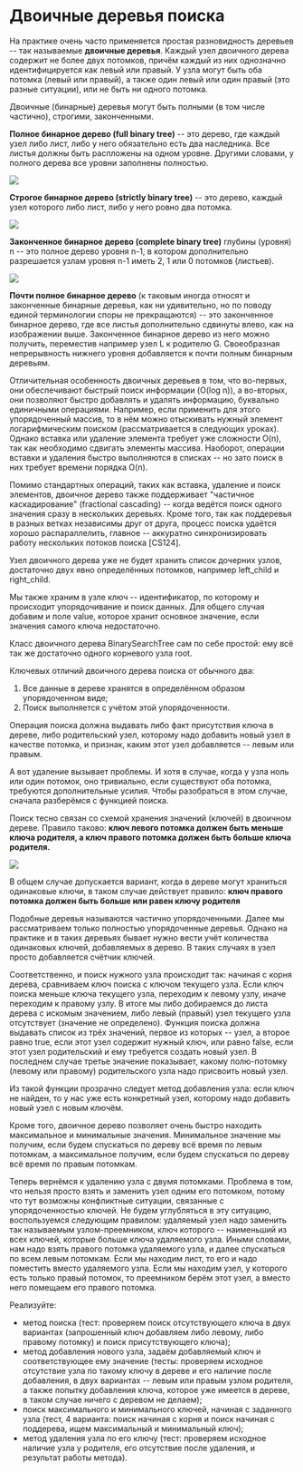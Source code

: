 # Двоичные деревья поиска
На практике очень часто применяется простая разновидность деревьев -- так называемые __двоичные деревья__. Каждый узел двоичного дерева содержит не более двух потомков, причём каждый из них однозначно идентифицируется как левый или правый. У узла могут быть оба потомка (левый или правый), а также один левый или один правый (это разные ситуации), или не быть ни одного потомка.

Двоичные (бинарные) деревья могут быть полными (в том числе частично), строгими, законченными.

__Полное бинарное дерево (full binary tree)__ -- это дерево, где каждый узел либо лист, либо у него обязательно есть два наследника. Все листья должны быть распложены на одном уровне. Другими словами, у полного дерева все уровни заполнены полностью.

![](https://skillsmart.ru/algo/15-121-cm/tbin15.png)

__Строгое бинарное дерево (strictly binary tree)__ -- это дерево, каждый узел которого либо лист, либо у него ровно два потомка.

![](https://skillsmart.ru/algo/15-121-cm/trbin16.png)

__Законченное бинарное дерево (complete binary tree)__ глубины (уровня) n -- это полное дерево уровня n-1, в котором дополнительно разрешается узлам уровня n-1 иметь 2, 1 или 0 потомков (листьев).

![](https://skillsmart.ru/algo/15-121-cm/trbin17.jpg)


__Почти полное бинарное дерево__ (к таковым иногда относят и законченные бинарные деревья, как ни удивительно, но по поводу единой терминологии споры не прекращаются) -- это законченное бинарное дерево, где все листья дополнительно сдвинуты влево, как на изображении выше. Законченное бинарное дерево из него можно получить, переместив например узел L к родителю G.
Своеобразная непрерывность нижнего уровня добавляется к почти полным бинарным деревьям.

Отличительная особенность двоичных деревьев в том, что во-первых, они обеспечивают быстрый поиск информации (O(log n)), а во-вторых, они позволяют быстро добавлять и удалять информацию, буквально единичными операциями. Например, если применить для этого упорядоченный массив, то в нём можно отыскивать нужный элемент логарифмическим поиском (рассматривается в следующих уроках). Однако вставка или удаление элемента требует уже сложности O(n), так как необходимо сдвигать элементы массива. Наоборот, операции вставки и удаления быстро выполняются в списках -- но зато поиск в них требует времени порядка O(n).

Помимо стандартных операций, таких как вставка, удаление и поиск элементов, двоичное дерево также поддерживает "частичное каскадирование" (fractional cascading) -- когда ведётся поиск одного значения сразу в нескольких деревьях.
Кроме того, так как поддеревья в разных ветках независимы друг от друга, процесс поиска удаётся хорошо распараллелить, главное -- аккуратно синхронизировать работу нескольких потоков поиска [CS124].

Узел двоичного дерева уже не будет хранить список дочерних узлов, достаточно двух явно определённых потомков, например left_child и right_child.

Мы также храним в узле ключ -- идентификатор, по которому и происходит упорядочивание и поиск данных. Для общего случая добавим и поле value, которое хранит основное значение, если значения самого ключа недостаточно.

Класс двоичного дерева BinarySearchTree сам по себе простой: ему всё так же достаточно одного корневого узла root.

Ключевых отличий двоичного дерева поиска от обычного два:
1. Все данные в дереве хранятся в определённом образом упорядоченном виде;
2. Поиск выполняется с учётом этой упорядоченности.

Операция поиска должна выдавать либо факт присутствия ключа в дереве, либо родительский узел, которому надо добавить новый узел в качестве потомка, и признак, каким этот узел добавляется -- левым или правым.

А вот удаление вызывает проблемы. И хотя в случае, когда у узла ноль или один потомок, оно тривиально, если существуют оба потомка, требуются дополнительные усилия. Чтобы разобраться в этом случае, сначала разберёмся с функцией поиска.

Поиск тесно связан со схемой хранения значений (ключей) в двоичном дереве. Правило таково:
__ключ левого потомка должен быть меньше ключа родителя, а ключ правого потомка должен быть больше ключа родителя.__

![](https://skillsmart.ru/algo/15-121-cm/tbin15.png)

В общем случае допускается вариант, когда в дереве могут храниться одинаковые ключи, в таком случае действует правило:
__ключ правого потомка должен быть больше или равен ключу родителя__

Подобные деревья называются частично упорядоченными. Далее мы рассматриваем только полностью упорядоченные деревья. Однако на практике и в таких деревьях бывает нужно вести учёт количества одинаковых ключей, добавляемых в дерево. В таких случаях в узел просто добавляется счётчик ключей.

Соответственно, и поиск нужного узла происходит так: начиная с корня дерева, сравниваем ключ поиска с ключом текущего узла. Если ключ поиска меньше ключа текущего узла, переходим к левому узлу, иначе переходим к правому узлу.
В итоге мы либо добираемся до листа дерева с искомым значением, либо левый (правый) узел текущего узла отсутствует (значение не определено). Функция поиска должна выдавать список из трёх значений, первое из которых -- узел, а второе равно true, если этот узел содержит нужный ключ, или равно false, если этот узел родительский и ему требуется создать новый узел. В последнем случае третье значение показывает, какому полю-потомку (левому или правому) родительского узла надо присвоить новый узел.

Из такой функции прозрачно следует метод добавления узла: если ключ не найден, то у нас уже есть конкретный узел, которому надо добавить новый узел с новым ключём.

Кроме того, двоичное дерево позволяет очень быстро находить максимальное и минимальные значения. Минимальное значение мы получим, если будем спускаться по дереву всё время по левым потомкам, а максимальное получим, если будем спускаться по дереву всё время по правым потомкам.

Теперь вернёмся к удалению узла с двумя потомками. Проблема в том, что нельзя просто взять и заменить узел одним его потомком, потому что тут возможны конфликтные ситуации, связанные с упорядоченностью ключей. Не будем углубляться в эту ситуацию, воспользуемся следующим правилом: удаляемый узел надо заменить так называемым узлом-преемником, ключ которого -- наименьший из всех ключей, которые больше ключа удаляемого узла.
Иными словами, нам надо взять правого потомка удаляемого узла, и далее спускаться по всем левым потомкам. Если мы находим лист, то его и надо поместить вместо удаляемого узла. Если мы находим узел, у которого есть только правый потомок, то преемником берём этот узел, а вместо него помещаем его правого потомка.

Реализуйте:
- метод поиска (тест: проверяем поиск отсутствующего ключа в двух вариантах (запрошенный ключ добавляем либо левому, либо правому потомку) и поиск присутствующего ключа);
- метод добавления нового узла, задаём добавляемый ключ и соответствующее ему значение (тесты: проверяем исходное отсутствие узла по такому ключу в дереве и его наличие после добавления, в двух вариантах -- левым или правым узлом родителя, а также попытку добавления ключа, которое уже имеется в дереве, в таком случае ничего с деревом не делаем);
- поиск максимального и минимального ключей, начиная с заданного узла (тест, 4 варианта: поиск начиная с корня и поиск начиная с поддерева, ищем максимальный и минимальный ключ);
- метод удаления узла по его ключу (тест: проверяем исходное наличие узла у родителя, его отсутствие после удаления, и результат работы метода).

